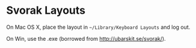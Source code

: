 # Svorak Layouts

On Mac OS X, place the layout in `~/Library/Keyboard Layouts` and log out.

On Win, use the .exe (borrowed from <http://ubarskit.se/svorak/>).
